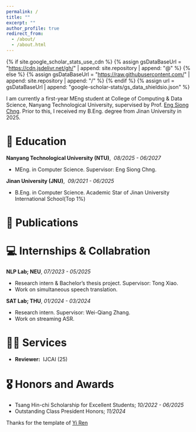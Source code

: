 ```yaml
---
permalink: /
title: ""
excerpt: ""
author_profile: true
redirect_from: 
  - /about/
  - /about.html
---
```


{% if site.google_scholar_stats_use_cdn %}
{% assign gsDataBaseUrl = "https://cdn.jsdelivr.net/gh/" | append: site.repository | append: "@" %}
{% else %}
{% assign gsDataBaseUrl = "https://raw.githubusercontent.com/" | append: site.repository | append: "/" %}
{% endif %}
{% assign url = gsDataBaseUrl | append: "google-scholar-stats/gs_data_shieldsio.json" %}

<span class='anchor' id='about-me'></span>

I am currently a first-year MEng student at College of Computing & Data Science, Nanyang Technological University, supervised by Prof. [Eng Siong Chng](https://scholar.google.com/citations?hl=en&user=FJodrCcAAAAJ). 
Prior to this, I received my B.Eng. degree from Jinan University in 2025.



# 📖 Education
**Nanyang Technological University (NTU)**,&nbsp; *08/2025 - 06/2027*

* MEng. in Computer Science. Supervisor: Eng Siong Chng.

**Jinan University (JNU)**,&nbsp; *09/2021 - 06/2025*

* B.Eng. in Computer Science. Academic Star of Jinan University International School(Top 1%)

# 📝 Publications 



# 💻 Internships & Collabration

**NLP Lab; NEU**, *07/2023 - 05/2025*
* Research intern & Bachelor’s thesis project. Supervisor: Tong Xiao.
* Work on simultaneous speech translation.

**SAT Lab; THU**, *01/2024 - 03/2024*
* Research intern. Supervisor: Wei-Qiang Zhang.
* Work on streaming ASR.

# 🧑‍🔬 Services
- **Reviewer:**&nbsp; IJCAI (25)

# 🎖 Honors and Awards
- Tsang Hin-chi Scholarship for Excellent Students; *10/2022 - 06/2025*
- Outstanding Class President Honors; *11/2024*




Thanks for the template of <a href="https://github.com/RayeRen/acad-homepage.github.io">Yi Ren</a>

<script type="text/javascript" id="clustrmaps" src="//cdn.clustrmaps.com/map_v2.js?cl=ffffff&w=300&t=n&d=tWtQE7TmvuyYwZoMvhZ03hz9JwVV2jqLDfST5K4doxk&co=9fc7e3&cmo=3acc3a&cmn=ff5353&ct=ffffff"></script>
